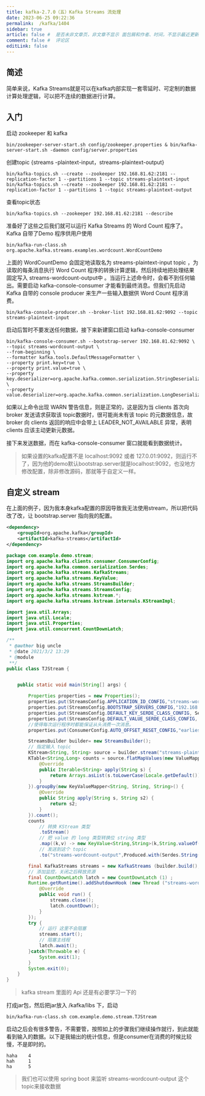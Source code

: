 ```yaml
---
title: kafka-2.7.0（五）Kafka Streams 流处理
date: 2023-06-25 09:22:36
permalink:  /kafka/1404
sidebar: true
article: false #  是否未非文章页，非文章不显示 面包屑和作者、时间，不显示最近更新栏，不会参与到最近更新文章的数据计算中
comment: false #  评论区
editLink: false
---
```




## 简述
简单来说，Kafka Streams就是可以在kafka内部实现一套零延时、可定制的数据计算处理逻辑，可以把不连续的数据进行计算。

## 入门
启动 zookeeper 和 kafka
```shell
bin/zookeeper-server-start.sh config/zookeeper.properties & bin/kafka-server-start.sh -daemon config/server.properties 
```
创建topic {streams -plaintext-input，streams-plaintext-output}
```shell
bin/kafka-topics.sh --create --zookeeper 192.168.81.62:2181 --replication-factor 1 --partitions 1 --topic streams-plaintext-input 
bin/kafka-topics.sh --create --zookeeper 192.168.81.62:2181 --replication-factor 1 --partitions 1 --topic streams-plaintext-output
```
查看topic状态
```shell
bin/kafka-topics.sh --zookeeper 192.168.81.62:2181 --describe 
```
准备好了这些之后我们就可以运行 Kafka Streams 的 Word Count 程序了。 Kafka 自带了Demo 程序供用户使用
```shell
bin/kafka-run-class.sh org.apache.kafka.streams.examples.wordcount.WordCountDemo 
```
上面的 WordCountDemo 会固定地读取名为 streams-plaintext-input topic ，为读取的每条消息执行 Word Count 程序的转换计算逻辑，然后持续地把处理结果固定写入 streams-wordcount-output中 。当运行上述命令时，会看不到任何输出。需要启动 kafka-console-consumer 才能看到最终消息。但我们先启动 Kafka 自带的 console producer 来生产一些输入数据供 Word Count 程序消费。
```shell
bin/kafka-console-producer.sh --broker-list 192.168.81.62:9092 --topic streams-plaintext-input
```
启动后暂时不要发送任何数据，接下来新建窗口启动  kafka-console-consumer
```shell
bin/kafka-console-consumer.sh --bootstrap-server 192.168.81.62:9092 \
--topic streams-wordcount-output \
--from-beginning \
--formatter kafka.tools.DefaultMessageFormatter \
--property print.key=true \
--property print.value=true \
--property key.deserializer=org.apache.kafka.common.serialization.StringDeserializer \
--property value.deserializer=org.apache.kafka.common.serialization.LongDeserializer
```
如果以上命令出现 WARN 警告信息，则是正常的，这是因为当 clients 首次向 broker 发送请求获取该 topic数据时，很可能尚未有该 topic 的元数据信息，故 broker 向 clients 返回的响应中会带上 LEADER_NOT_AVAILABLE 异常，表明 clients 应该主动更新元数据。

接下来发送数据，而在 kafka-console-consumer 窗口就能看到数据统计。
> 如果设置的kafka配置不是 localhost:9092 或者 127.0.01:9092，则运行不了，因为他的demo默认bootstrap.server就是localhost:9092，也没地方修改配置，除非修改源码，那就等于自定义一样。

## 自定义 stream
在上面的例子，因为我本身kafka配置的原因导致我无法使用stream，所以把代码改了改，让 bootstrap.server 指向我的配置。
```xml
<dependency>
    <groupId>org.apache.kafka</groupId>
    <artifactId>kafka-streams</artifactId>
</dependency>
```
```java
package com.example.demo.stream;
import org.apache.kafka.clients.consumer.ConsumerConfig;
import org.apache.kafka.common.serialization.Serdes;
import org.apache.kafka.streams.KafkaStreams;
import org.apache.kafka.streams.KeyValue;
import org.apache.kafka.streams.StreamsBuilder;
import org.apache.kafka.streams.StreamsConfig;
import org.apache.kafka.streams.kstream.*;
import org.apache.kafka.streams.kstream.internals.KStreamImpl;

import java.util.Arrays;
import java.util.Locale;
import java.util.Properties;
import java.util.concurrent.CountDownLatch;

/**
 * @author big uncle
 * @date 2021/3/2 13:29
 * @module
 **/
public class TJStream {


    public static void main(String[] args) {

        Properties properties = new Properties();
        properties.put(StreamsConfig.APPLICATION_ID_CONFIG,"streams-wordcount");
        properties.put(StreamsConfig.BOOTSTRAP_SERVERS_CONFIG,"192.168.81.62:9092") ;
        properties.put(StreamsConfig.DEFAULT_KEY_SERDE_CLASS_CONFIG, Serdes.String().getClass().getName());
        properties.put(StreamsConfig.DEFAULT_VALUE_SERDE_CLASS_CONFIG, Serdes.String().getClass().getName());
        //使得每次运行程序时都能保证从头消费一次消息。
        properties.put(ConsumerConfig.AUTO_OFFSET_RESET_CONFIG,"earliest");

        StreamsBuilder builder= new StreamsBuilder();
        // 指定输入 topic
        KStream<String, String> source = builder.stream("streams-plaintext-input");
        KTable<String,Long> counts = source.flatMapValues(new ValueMapper<String, Iterable<String>>() {
            @Override
            public Iterable<String> apply(String s) {
                return Arrays.asList(s.toLowerCase(Locale.getDefault()).split(" "));
            }
        }).groupBy(new KeyValueMapper<String, String, String>() {
            @Override
            public String apply(String s, String s2) {
                return s2;
            }
        }).count();
        counts
            // 转换 KStream 类型
            .toStream()
            // 把 value 的 long 类型转换位 string 类型
            .map((k,v) -> new KeyValue<String,String>(k,String.valueOf(v)))
            // 发送到这个 topic
            .to("streams-wordcount-output",Produced.with(Serdes.String(),Serdes.String()));

        final KafkaStreams streams = new KafkaStreams (builder.build(), properties) ;
        // 添加监控，关闭之后释放资源
        final CountDownLatch latch = new CountDownLatch (1) ;
        Runtime.getRuntime().addShutdownHook (new Thread ("streams-wordcount-shutdown-hook") {
            @Override
            public void run() {
                streams.close();
                latch.countDown();
            }
        });
        try {
            // 运行 这里不会阻塞
            streams.start();
            // 阻塞主线程
            latch.await();
        }catch(Throwable e) {
            System.exit(1);
        }
        System.exit(0);
    }
}
```
> kafka stream 里面的 Api 还是有必要学习一下的

打成jar包，然后把jar放入 /kafka/libs 下，启动
```shell
bin/kafka-run-class.sh com.example.demo.stream.TJStream
```
启动之后会有很多警告，不需要管，按照如上的步骤我们继续操作就行，到此就能看到输入的数据。以下是我输出的统计信息，但是consumer在消费的时候比较慢，不是即时的。
```
haha    4
hah     1
ha      5
```
> 我们也可以使用 spring boot 来监听 streams-wordcount-output 这个 topic来接收数据